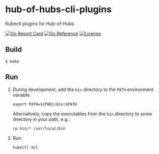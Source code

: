# hub-of-hubs-cli-plugins
Kubectl plugins for Hub-of-Hubs

[![Go Report Card](https://goreportcard.com/badge/github.com/stolostron/hub-of-hubs-cli-plugins)](https://goreportcard.com/report/github.com/stolostron/hub-of-hubs-cli-plugins)
[![Go Reference](https://pkg.go.dev/badge/github.com/stolostron/hub-of-hubs-cli-plugins.svg)](https://pkg.go.dev/github.com/stolostron/hub-of-hubs-cli-plugins)
[![License](https://img.shields.io/github/license/stolostron/hub-of-hubs-cli-plugins)](/LICENSE)

## Build

```
$ make
```

## Run

1. During development, add the `bin` directory to the `PATH` environment variable.

   ```
   export PATH=${PWD}/bin:$PATH
   ```

   Alternatively, copy the executables from the `bin` directory to some directory in your path, e.g.:

   ```
   cp bin/* /usr/local/bin
   ```

2. Run:

   ```
   kubectl mcl
   ```
